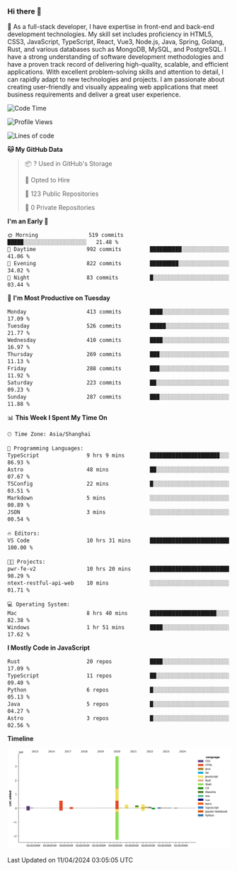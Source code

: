 ### Hi there 👋

🌱 As a full-stack developer, I have expertise in front-end and back-end development technologies. My skill set includes proficiency in HTML5, CSS3, JavaScript, TypeScript, React, Vue3, Node.js, Java, Spring, Golang, Rust, and various databases such as MongoDB, MySQL, and PostgreSQL. I have a strong understanding of software development methodologies and have a proven track record of delivering high-quality, scalable, and efficient applications. With excellent problem-solving skills and attention to detail, I can rapidly adapt to new technologies and projects. I am passionate about creating user-friendly and visually appealing web applications that meet business requirements and deliver a great user experience.

<!--START_SECTION:waka-->
![Code Time](http://img.shields.io/badge/Code%20Time-1%2C335%20hrs%2027%20mins-blue)

![Profile Views](http://img.shields.io/badge/Profile%20Views-23-blue)

![Lines of code](https://img.shields.io/badge/From%20Hello%20World%20I%27ve%20Written-5.6%20million%20lines%20of%20code-blue)

**🐱 My GitHub Data** 

> 📦 ? Used in GitHub's Storage 
 > 
> 💼 Opted to Hire
 > 
> 📜 123 Public Repositories 
 > 
> 🔑 0 Private Repositories 
 > 
**I'm an Early 🐤** 

```text
🌞 Morning                519 commits         █████░░░░░░░░░░░░░░░░░░░░   21.48 % 
🌆 Daytime                992 commits         ██████████░░░░░░░░░░░░░░░   41.06 % 
🌃 Evening                822 commits         █████████░░░░░░░░░░░░░░░░   34.02 % 
🌙 Night                  83 commits          █░░░░░░░░░░░░░░░░░░░░░░░░   03.44 % 
```
📅 **I'm Most Productive on Tuesday** 

```text
Monday                   413 commits         ████░░░░░░░░░░░░░░░░░░░░░   17.09 % 
Tuesday                  526 commits         █████░░░░░░░░░░░░░░░░░░░░   21.77 % 
Wednesday                410 commits         ████░░░░░░░░░░░░░░░░░░░░░   16.97 % 
Thursday                 269 commits         ███░░░░░░░░░░░░░░░░░░░░░░   11.13 % 
Friday                   288 commits         ███░░░░░░░░░░░░░░░░░░░░░░   11.92 % 
Saturday                 223 commits         ██░░░░░░░░░░░░░░░░░░░░░░░   09.23 % 
Sunday                   287 commits         ███░░░░░░░░░░░░░░░░░░░░░░   11.88 % 
```


📊 **This Week I Spent My Time On** 

```text
🕑︎ Time Zone: Asia/Shanghai

💬 Programming Languages: 
TypeScript               9 hrs 9 mins        ██████████████████████░░░   86.93 % 
Astro                    48 mins             ██░░░░░░░░░░░░░░░░░░░░░░░   07.67 % 
TSConfig                 22 mins             █░░░░░░░░░░░░░░░░░░░░░░░░   03.51 % 
Markdown                 5 mins              ░░░░░░░░░░░░░░░░░░░░░░░░░   00.89 % 
JSON                     3 mins              ░░░░░░░░░░░░░░░░░░░░░░░░░   00.54 % 

🔥 Editors: 
VS Code                  10 hrs 31 mins      █████████████████████████   100.00 % 

🐱‍💻 Projects: 
pwr-fe-v2                10 hrs 20 mins      █████████████████████████   98.29 % 
ntext-restful-api-web    10 mins             ░░░░░░░░░░░░░░░░░░░░░░░░░   01.71 % 

💻 Operating System: 
Mac                      8 hrs 40 mins       █████████████████████░░░░   82.38 % 
Windows                  1 hr 51 mins        ████░░░░░░░░░░░░░░░░░░░░░   17.62 % 
```

**I Mostly Code in JavaScript** 

```text
Rust                     20 repos            ████░░░░░░░░░░░░░░░░░░░░░   17.09 % 
TypeScript               11 repos            ██░░░░░░░░░░░░░░░░░░░░░░░   09.40 % 
Python                   6 repos             █░░░░░░░░░░░░░░░░░░░░░░░░   05.13 % 
Java                     5 repos             █░░░░░░░░░░░░░░░░░░░░░░░░   04.27 % 
Astro                    3 repos             █░░░░░░░░░░░░░░░░░░░░░░░░   02.56 % 
```



**Timeline**

![Lines of Code chart](https://raw.githubusercontent.com/elton/elton/main/assets/bar_graph.png)


 Last Updated on 11/04/2024 03:05:05 UTC
<!--END_SECTION:waka-->

<!--
**elton/elton** is a ✨ _special_ ✨ repository because its `README.md` (this file) appears on your GitHub profile.

Here are some ideas to get you started:

- 🔭 I’m currently working on ...
- 🌱 I’m currently learning ...
- 👯 I’m looking to collaborate on ...
- 🤔 I’m looking for help with ...
- 💬 Ask me about ...
- 📫 How to reach me: ...
- 😄 Pronouns: ...
- ⚡ Fun fact: ...
-->
